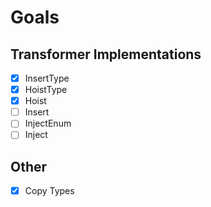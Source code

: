 # Goals

## Transformer Implementations
- [X] InsertType
- [X] HoistType
- [X] Hoist
- [ ] Insert
- [ ] InjectEnum
- [ ] Inject

## Other
- [X] Copy Types




